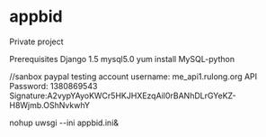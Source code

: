 appbid
======
Private project

Prerequisites
Django 1.5
mysql5.0
yum install MySQL-python


//sanbox paypal testing account
username: me_api1.rulong.org
API Password: 1380869543
Signature:A2vypYAyoKWCr5HKJHXEzqAil0rBANhDLrGYeKZ-H8Wjmb.OShNvkwhY



nohup uwsgi --ini appbid.ini&
